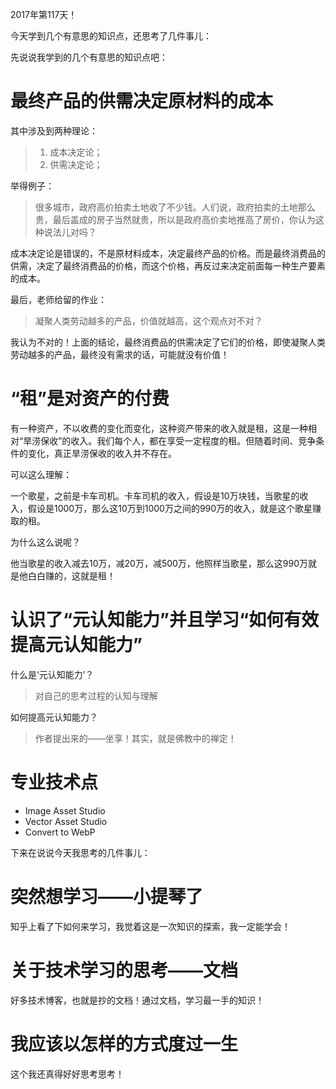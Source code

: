 2017年第117天！

今天学到几个有意思的知识点，还思考了几件事儿：

先说说我学到的几个有意思的知识点吧：

# 最终产品的供需决定原材料的成本

其中涉及到两种理论：

> 1. 成本决定论；
> 2. 供需决定论；

举得例子：

> 很多城市，政府高价拍卖土地收了不少钱。人们说，政府拍卖的土地那么贵，最后盖成的房子当然就贵，所以是政府高价卖地推高了房价，你认为这种说法儿对吗？

成本决定论是错误的，不是原材料成本，决定最终产品的价格。而是最终消费品的供需，决定了最终消费品的价格，而这个价格，再反过来决定前面每一种生产要素的成本。

最后，老师给留的作业：

> 凝聚人类劳动越多的产品，价值就越高，这个观点对不对？

我认为不对的！上面的结论，最终消费品的供需决定了它们的价格，即使凝聚人类劳动越多的产品，最终没有需求的话，可能就没有价值！


# “租”是对资产的付费

有一种资产，不以收费的变化而变化，这种资产带来的收入就是租，这是一种相对“旱涝保收”的收入。我们每个人，都在享受一定程度的租。但随着时间、竞争条件的变化，真正旱涝保收的收入并不存在。

可以这么理解：

一个歌星，之前是卡车司机。卡车司机的收入，假设是10万块钱，当歌星的收入，假设是1000万，那么这10万到1000万之间的990万的收入，就是这个歌星赚取的租。

为什么这么说呢？

他当歌星的收入减去10万，减20万，减500万，他照样当歌星，那么这990万就是他白白赚的，这就是租！


# 认识了“元认知能力”并且学习“如何有效提高元认知能力”

什么是‘元认知能力’？
> 对自己的思考过程的认知与理解

如何提高元认知能力？

> 作者提出来的——坐享！其实，就是佛教中的禅定！

# 专业技术点

* Image Asset Studio 
* Vector Asset Studio
* Convert to WebP

下来在说说今天我思考的几件事儿：

# 突然想学习——小提琴了

知乎上看了下如何来学习，我觉着这是一次知识的探索，我一定能学会！

# 关于技术学习的思考——文档

好多技术博客，也就是抄的文档！通过文档，学习最一手的知识！

# 我应该以怎样的方式度过一生

这个我还真得好好思考思考！

